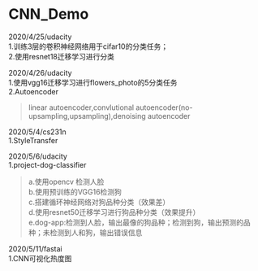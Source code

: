# CNN_Demo
2020/4/25/udacity   
1.训练3层的卷积神经网络用于cifar10的分类任务；    
2.使用resnet18迁移学习进行分类

2020/4/26/udacity     
1.使用vgg16迁移学习进行flowers_photo的5分类任务     
2.Autoencoder     
> linear autoencoder,convlutional autoencoder(no-upsampling,upsampling),denoising autoencoder

2020/5/4/cs231n             
1.StyleTransfer      

2020/5/6/udacity           
1.project-dog-classifier       
> a.使用opencv 检测人脸       
> b.使用预训练的VGG16检测狗         
> c.搭建循环神经网络对狗品种分类（效果差）           
> d.使用resnet50迁移学习进行狗品种分类（效果提升）               
> e.dog-app:检测到人脸，输出最像的狗品种；检测到狗，输出预测的品种；未检测到人和狗，输出错误信息                                 

2020/5/11/fastai              
1.CNN可视化热度图                 

